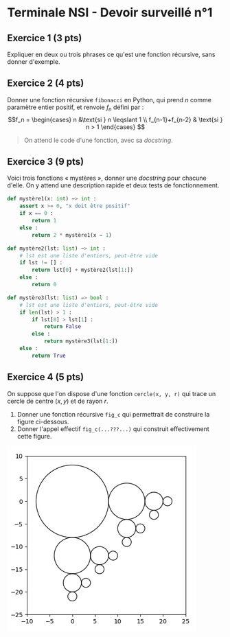 # Terminale NSI - Devoir surveillé n°1

## Exercice 1 (3 pts)

Expliquer en deux ou trois phrases ce qu'est une fonction récursive, sans donner d'exemple.

## Exercice 2 (4 pts)

Donner une fonction récursive `fibonacci` en Python, qui prend $n$ comme paramètre entier positif, et renvoie $f_n$ défini par :
$$f_n = \begin{cases} n &\text{si } n \leqslant 1 \\
f_{n-1}+f_{n-2} & \text{si } n > 1 \end{cases} $$

> On attend le code d'une fonction, avec sa *docstring*.

## Exercice 3 (9 pts)

Voici trois fonctions « mystères », donner une *docstring* pour chacune d'elle. On y attend une description rapide et deux tests de fonctionnement.

```python
def mystère1(x: int) −> int :
    assert x >= 0, "x doit être positif"
    if x == 0 :
        return 1
    else :
        return 2 * mystère1(x − 1)
```

```python
def mystère2(lst: list) −> int :
    # lst est une liste d'entiers, peut-être vide
    if lst != [] :
        return lst[0] + mystère2(lst[1:])
    else :
        return 0
```

```python
def mystère3(lst: list) −> bool :
    # lst est une liste d'entiers, peut-être vide
    if len(lst) > 1 :
        if lst[0] > lst[1] :
            return False
        else :
            return mystère3(lst[1:])
    else :
        return True
```

## Exercice 4 (5 pts)

On suppose que l'on dispose d'une fonction `cercle(x, y, r)` qui trace un cercle de centre $(x, y)$ et de rayon $r$.

1. Donner une fonction récursive `fig_c` qui permettrait de construire la figure ci-dessous.
2. Donner l'appel effectif `fig_c(...???...)` qui construit effectivement cette figure.

![cercles](./cercles.png)
